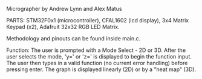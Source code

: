 Micrographer
by Andrew Lynn and Alex Matus

PARTS:
  STM32F0x1 (microcontroller),
  CFAL1602 (lcd display),
  3x4 Matrix Keypad (x2),
  Adafruit 32x32 RGB LED Matrix.
  
Methodology and pinouts can be found inside main.c.

Function:
  The user is prompted with a Mode Select - 2D or 3D.
  After the user selects the mode, 'y=' or 'z=' is displayed to begin the function input.
  The user then types in a valid function (no current error handling) before pressing enter.
  The graph is displayed linearly (2D) or by a "heat map" (3D).
